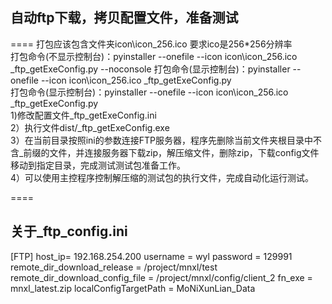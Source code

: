 ## 自动ftp下载，拷贝配置文件，准备测试
====
打包应该包含文件夹icon\icon_256.ico 要求ico是256*256分辨率 <br/>
打包命令(不显示控制台)：pyinstaller --onefile --icon icon\icon_256.ico _ftp_getExeConfig.py --noconsole
打包命令(显示控制台)：pyinstaller --onefile --icon icon\icon_256.ico _ftp_getExeConfig.py
<br/>
打包命令(显示控制台)：pyinstaller --onefile --icon icon\icon_256.ico _ftp_getExeConfig.py <br/>
  1)修改配置文件_ftp_getExeConfig.ini<br/>
  2）执行文件dist/_ftp_getExeConfig.exe<br/>
  3）在当前目录按照ini的参数连接FTP服务器，程序先删除当前文件夹根目录中不含_前缀的文件，并连接服务器下载zip，解压缩文件，删除zip，下载config文件移动到指定目录，完成测试测试包准备工作。<br/>
  4）可以使用主控程序控制解压缩的测试包的执行文件，完成自动化运行测试。<br/>

  ====
## 关于_ftp_config.ini
[FTP]
host_ip= 192.168.254.200
username = wyl
password = 129991
remote_dir_download_release = /project/mnxl/test
remote_dir_download_config_file = /project/mnxl/config/client_2
fn_exe = mnxl_latest.zip
localConfigTargetPath = MoNiXunLian_Data
